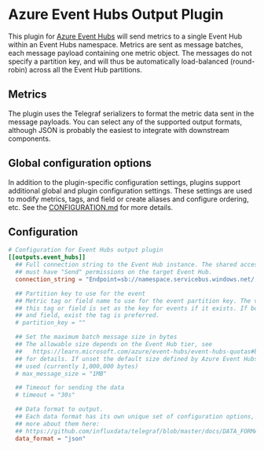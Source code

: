 # Azure Event Hubs Output Plugin

This plugin for [Azure Event
Hubs](https://azure.microsoft.com/en-gb/services/event-hubs/) will send metrics
to a single Event Hub within an Event Hubs namespace. Metrics are sent as
message batches, each message payload containing one metric object. The messages
do not specify a partition key, and will thus be automatically load-balanced
(round-robin) across all the Event Hub partitions.

## Metrics

The plugin uses the Telegraf serializers to format the metric data sent in the
message payloads. You can select any of the supported output formats, although
JSON is probably the easiest to integrate with downstream components.

## Global configuration options <!-- @/docs/includes/plugin_config.md -->

In addition to the plugin-specific configuration settings, plugins support
additional global and plugin configuration settings. These settings are used to
modify metrics, tags, and field or create aliases and configure ordering, etc.
See the [CONFIGURATION.md][CONFIGURATION.md] for more details.

[CONFIGURATION.md]: ../../../docs/CONFIGURATION.md#plugins

## Configuration

```toml @sample.conf
# Configuration for Event Hubs output plugin
[[outputs.event_hubs]]
  ## Full connection string to the Event Hub instance. The shared access key
  ## must have "Send" permissions on the target Event Hub.
  connection_string = "Endpoint=sb://namespace.servicebus.windows.net/;SharedAccessKeyName=RootManageSharedAccessKey;SharedAccessKey=superSecret1234=;EntityPath=hubName"

  ## Partition key to use for the event
  ## Metric tag or field name to use for the event partition key. The value of
  ## this tag or field is set as the key for events if it exists. If both, tag
  ## and field, exist the tag is preferred.
  # partition_key = ""

  ## Set the maximum batch message size in bytes
  ## The allowable size depends on the Event Hub tier, see
  ##   https://learn.microsoft.com/azure/event-hubs/event-hubs-quotas#basic-vs-standard-vs-premium-vs-dedicated-tiers
  ## for details. If unset the default size defined by Azure Event Hubs is
  ## used (currently 1,000,000 bytes)
  # max_message_size = "1MB"

  ## Timeout for sending the data
  # timeout = "30s"

  ## Data format to output.
  ## Each data format has its own unique set of configuration options, read
  ## more about them here:
  ## https://github.com/influxdata/telegraf/blob/master/docs/DATA_FORMATS_OUTPUT.md
  data_format = "json"
```
